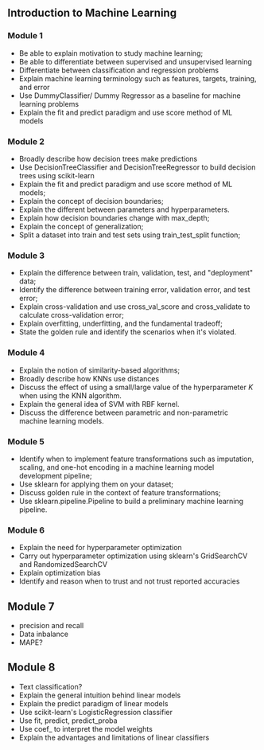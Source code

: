 ## Introduction to Machine Learning 

### Module 1

- Be able to explain motivation to study machine learning;
- Be able to differentiate between supervised and unsupervised learning
- Differentiate between classification and regression problems
- Explain machine learning terminology such as features, targets, training, and error
- Use DummyClassifier/ Dummy Regressor as a baseline for machine learning problems
- Explain the fit and predict paradigm and use score method of ML models


### Module 2

- Broadly describe how decision trees make predictions
- Use DecisionTreeClassifier and DecisionTreeRegressor to build decision trees using scikit-learn
- Explain the fit and predict paradigm and use score method of ML models;
- Explain the concept of decision boundaries;
- Explain the different between parameters and hyperparameters.
- Explain how decision boundaries change with max_depth;
- Explain the concept of generalization;
- Split a dataset into train and test sets using train_test_split function;

### Module 3 

- Explain the difference between train, validation, test, and "deployment" data;
- Identify the difference between training error, validation error, and test error;
- Explain cross-validation and use cross_val_score and cross_validate to calculate cross-validation error;
- Explain overfitting, underfitting, and the fundamental tradeoff;
- State the golden rule and identify the scenarios when it's violated.

### Module 4 

- Explain the notion of similarity-based algorithms;
- Broadly describe how KNNs use distances
- Discuss the effect of using a small/large value of the hyperparameter $K$ when using the KNN algorithm.
- Explain the general idea of SVM with RBF kernel.
- Discuss the difference between parametric and non-parametric machine learning models.

### Module 5 

- Identify when to implement feature transformations such as imputation, scaling, and one-hot encoding in a machine learning model development pipeline;
- Use sklearn for applying them on your dataset;
- Discuss golden rule in the context of feature transformations;
- Use sklearn.pipeline.Pipeline to build a preliminary machine learning pipeline.

### Module 6 

- Explain the need for hyperparameter optimization
- Carry out hyperparameter optimization using sklearn's GridSearchCV and RandomizedSearchCV
- Explain optimization bias
- Identify and reason when to trust and not trust reported accuracies

## Module 7 

- precision and recall 
- Data inbalance 
- MAPE? 

## Module 8 

- Text classification? 
- Explain the general intuition behind linear models
- Explain the predict paradigm of linear models
- Use scikit-learn's LogisticRegression classifier
- Use fit, predict, predict_proba
- Use coef_ to interpret the model weights
- Explain the advantages and limitations of linear classifiers

